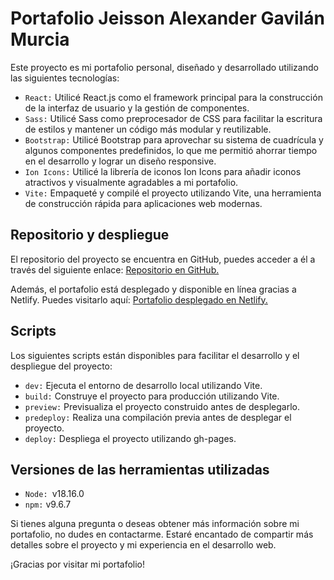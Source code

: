 # Portafolio Jeisson Alexander Gavilán Murcia

Este proyecto es mi portafolio personal, diseñado y desarrollado utilizando las siguientes tecnologías:

-   `React:` Utilicé React.js como el framework principal para la construcción de la interfaz de usuario y la gestión de componentes.
-   `Sass:` Utilicé Sass como preprocesador de CSS para facilitar la escritura de estilos y mantener un código más modular y reutilizable.
-   `Bootstrap:` Utilicé Bootstrap para aprovechar su sistema de cuadrícula y algunos componentes predefinidos, lo que me permitió ahorrar tiempo en el desarrollo y lograr un diseño responsive.
-   `Ion Icons:` Utilicé la librería de iconos Ion Icons para añadir iconos atractivos y visualmente agradables a mi portafolio.
-   `Vite:` Empaqueté y compilé el proyecto utilizando Vite, una herramienta de construcción rápida para aplicaciones web modernas.

## Repositorio y despliegue

El repositorio del proyecto se encuentra en GitHub, puedes acceder a él a través del siguiente enlace: <a href="https://github.com/Alexander206/Portafolio">Repositorio en GitHub.</a>

Además, el portafolio está desplegado y disponible en línea gracias a Netlify. Puedes visitarlo aquí: <a href="https://alexander-mg.netlify.app/">Portafolio desplegado en Netlify.</a>

## Scripts

Los siguientes scripts están disponibles para facilitar el desarrollo y el despliegue del proyecto:

-   `dev:` Ejecuta el entorno de desarrollo local utilizando Vite.
-   `build:` Construye el proyecto para producción utilizando Vite.
-   `preview:` Previsualiza el proyecto construido antes de desplegarlo.
-   `predeploy:` Realiza una compilación previa antes de desplegar el proyecto.
-   `deploy:` Despliega el proyecto utilizando gh-pages.

## Versiones de las herramientas utilizadas

-   `Node: `v18.16.0
-   `npm:` v9.6.7

Si tienes alguna pregunta o deseas obtener más información sobre mi portafolio, no dudes en contactarme. Estaré encantado de compartir más detalles sobre el proyecto y mi experiencia en el desarrollo web.

¡Gracias por visitar mi portafolio!
